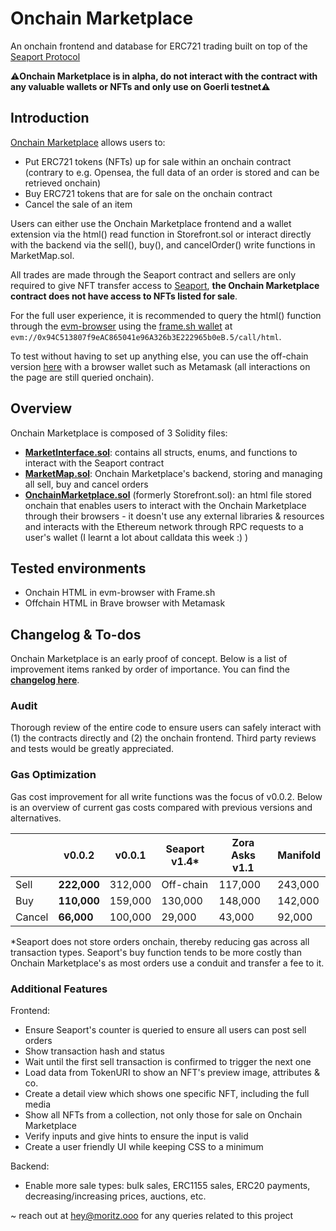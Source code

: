 # Onchain Marketplace
An onchain frontend and database for ERC721 trading built on top of the [Seaport Protocol](https://github.com/ProjectOpenSea/seaport)

⚠️**Onchain Marketplace is in alpha, do not interact with the contract with any valuable wallets or NFTs and only use on Goerli testnet**⚠️

## Introduction

[Onchain Marketplace](https://goerli.etherscan.io/address/0x03dd842df1fa02fa70995998c7018c3e22b3c1e6) allows users to:
- Put ERC721 tokens (NFTs) up for sale within an onchain contract (contrary to e.g. Opensea, the full data of an order is stored and can be retrieved onchain)
- Buy ERC721 tokens that are for sale on the onchain contract
- Cancel the sale of an item

Users can either use the Onchain Marketplace frontend and a wallet extension via the html() read function in Storefront.sol or interact directly with the backend via the sell(), buy(), and cancelOrder() write functions in MarketMap.sol. 

All trades are made through the Seaport contract and sellers are only required to give NFT transfer access to [Seaport](https://goerli.etherscan.io/address/0x00000000000001ad428e4906ae43d8f9852d0dd6), **the Onchain Marketplace contract does not have access to NFTs listed for sale**.

For the full user experience, it is recommended to query the html() function through the [evm-browser](https://github.com/nand2/evm-browser) using the [frame.sh wallet](https://frame.sh/) at `evm://0x94C513807f9eAC865041e96A326b3E222965b0eB.5/call/html`.

To test without having to set up anything else, you can use the off-chain version [here](https://onchainmarketplace.mozrt.repl.co/v002.html) with a browser wallet such as Metamask (all interactions on the page are still queried onchain). 

## Overview

Onchain Marketplace is composed of 3 Solidity files:
- [**MarketInterface.sol**](https://github.com/mozrt2/Onchain-Marketplace/blob/main/foundry/src/MarketInterface.sol): contains all structs, enums, and functions to interact with the Seaport contract
- [**MarketMap.sol**](https://github.com/mozrt2/Onchain-Marketplace/blob/main/foundry/src/MarketMap.sol): Onchain Marketplace's backend, storing and managing all sell, buy and cancel orders
- [**OnchainMarketplace.sol**](https://github.com/mozrt2/Onchain-Marketplace/blob/main/foundry/src/Storefront.sol) (formerly Storefront.sol): an html file stored onchain that enables users to interact with the Onchain Marketplace through their browsers - it doesn't use any external libraries & resources and interacts with the Ethereum network through RPC requests to a user's wallet (I learnt a lot about calldata this week :) )

## Tested environments

- Onchain HTML in evm-browser with Frame.sh
- Offchain HTML in Brave browser with Metamask

## Changelog & To-dos

Onchain Marketplace is an early proof of concept. Below is a list of improvement items ranked by order of importance. You can find the [**changelog here**](LINK). 

### Audit

Thorough review of the entire code to ensure users can safely interact with (1) the contracts directly and (2) the onchain frontend. Third party reviews and tests would be greatly appreciated.

### Gas Optimization

Gas cost improvement for all write functions was the focus of v0.0.2. Below is an overview of current gas costs compared with previous versions and alternatives.

|                | **v0.0.2**      | v0.0.1          | Seaport v1.4*   | Zora Asks v1.1  | Manifold        |
| -------------- | --------------- | --------------- | --------------- | --------------- | --------------- |
| Sell           | **222,000**     | 312,000         | Off-chain       | 117,000         | 243,000         |
| Buy            | **110,000**     | 159,000         | 130,000         | 148,000         | 142,000         |
| Cancel         | **66,000**      | 100,000         | 29,000          | 43,000          | 92,000          |

*Seaport does not store orders onchain, thereby reducing gas across all transaction types. Seaport's buy function tends to be more costly than Onchain Marketplace's as most orders use a conduit and transfer a fee to it. 

### Additional Features

Frontend:
- Ensure Seaport's counter is queried to ensure all users can post sell orders
- Show transaction hash and status 
- Wait until the first sell transaction is confirmed to trigger the next one
- Load data from TokenURI to show an NFT's preview image, attributes & co. 
- Create a detail view which shows one specific NFT, including the full media
- Show all NFTs from a collection, not only those for sale on Onchain Marketplace
- Verify inputs and give hints to ensure the input is valid
- Create a user friendly UI while keeping CSS to a minimum

Backend:
- Enable more sale types: bulk sales, ERC1155 sales, ERC20 payments, decreasing/increasing prices, auctions, etc. 


~
reach out at hey@moritz.ooo for any queries related to this project
